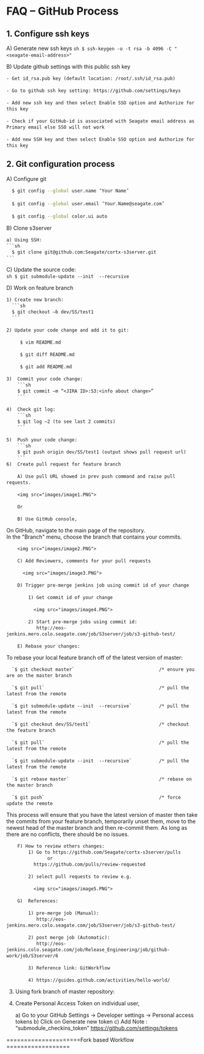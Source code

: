 # FAQ – GitHub Process 

## 1. Configure ssh keys 

  A) Generate new ssh keys 
    ```sh
      $ ssh-keygen -o -t rsa -b 4096 -C "<seagate-email-address>"  
    ```

  B) Update github settings with this public ssh key
  
    - Get id_rsa.pub key (default location: /root/.ssh/id_rsa.pub) 

    - Go to github ssh key setting: https://github.com/settings/keys 

    - Add new ssh key and then select Enable SSO option and Authorize for this key
    
    - Check if your GitHub-id is associated with Seagate email address as Primary email else SSO will not work
    
    - Add new SSH key and then select Enable SSO option and Authorize for this key

## 2. Git configuration process 

  A) Configure git 
  ```sh
    $ git config --global user.name ‘Your Name’ 

    $ git config --global user.email ‘Your.Name@seagate.com’ 

    $ git config --global color.ui auto 
  ```

  B) Clone s3server  

    a) Using SSH: 
    ```sh
      $ git clone git@github.com:Seagate/cortx-s3server.git 
    ```

  C) Update the source code:  
    ```sh
    $ git submodule-update --init  --recursive
    ```

  D) Work on feature branch  

    1) Create new branch: 
      ```sh
      $ git checkout –b dev/SS/test1
      ```

    2) Update your code change and add it to git:  
                           
         $ vim README.md 

         $ git diff README.md 

         $ git add README.md 

    3)  Commit your code change:
        ```sh
        $ git commit –m “<JIRA ID>:S3:<info about change>”
        ```

    4)  Check git log:
        ```sh
        $ git log –2 (to see last 2 commits)
        ```

    5)  Push your code change:
        ```sh
        $ git push origin dev/SS/test1 (output shows pull request url)
        ```
    6)  Create pull request for feature branch 

        A) Use pull URL showed in prev push command and raise pull requests. 

        <img src="images/image1.PNG">

        Or  

        B) Use GitHub console,  

On GitHub, navigate to the main page of the repository.   
In the "Branch" menu, choose the branch that contains your commits. 

        <img src="images/image2.PNG">

        C) Add Reviewers, comments for your pull requests 

          <img src="images/image3.PNG">

        D) Trigger pre-merge jenkins job using commit id of your change 

            1) Get commit id of your change 

              <img src="images/image4.PNG">

            2) Start pre-merge jobs using commit id: 
               http://eos-jenkins.mero.colo.seagate.com/job/S3server/job/s3-github-test/ 

        E) Rebase your changes: 

To rebase your local feature branch off of the latest version of master: 

      `$ git checkout master`                               /* ensure you are on the master branch 

      `$ git pull`                                          /* pull the latest from the remote 

      `$ git submodule-update --init  --recursive`          /* pull the latest from the remote  

      `$ git checkout dev/SS/test1`                         /* checkout the feature branch 

      `$ git pull`                                          /* pull the latest from the remote 

      `$ git submodule-update --init  --recursive`          /* pull the latest from the remote 

      `$ git rebase master`                                 /* rebase on the master branch 

      `$ git push`                                          /* force update the remote 

 
This process will ensure that you have the latest version of master then take the commits from your feature branch, temporarily unset them, move to the newest head of the master branch and then re-commit them. As long as there are no conflicts, there should be no issues.

        F) How to review others changes: 
            1) Go to https://github.com/Seagate/cortx-s3server/pulls 
                   or 
              https://github.com/pulls/review-requested
    
            2) select pull requests to review e.g. 
 
              <img src="images/image5.PNG">

        G)  References: 

            1) pre-merge job (Manual):
               http://eos-jenkins.mero.colo.seagate.com/job/S3server/job/s3-github-test/ 

            2) post merge job (Automatic):  
               http://eos-jenkins.colo.seagate.com/job/Release_Engineering/job/github-work/job/S3server/6 

            3) Reference link: GitWorkflow

            4) https://guides.github.com/activities/hello-world/ 


3) Using fork branch of master repository: 

  1) Create Personal Access Token on individual user,
  
      a) Go to your GitHub Settings -> Developer settings -> Personal access tokens 
      b) Click on Generate new token 
      c) Add Note : “submodule_checkins_token” 
         https://github.com/settings/tokens 


=====================Fork based Workflow ================== 

